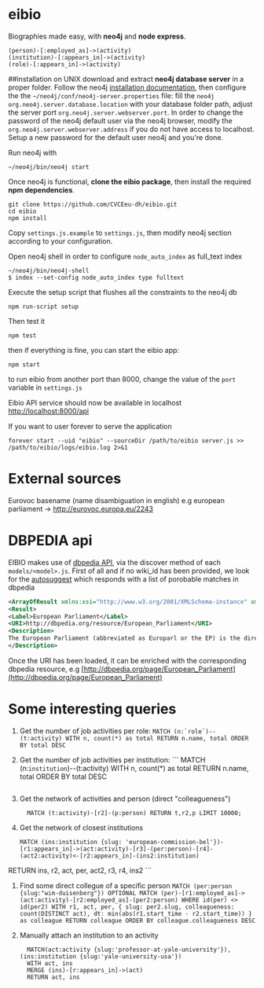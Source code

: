# eibio
Biographies made easy, with **neo4j** and **node express**.

	(person)-[:employed_as]->(activity)
	(institution)-[:appears_in]->(activity)
	(role)-[:appears_in]->(activity)


##installation on UNIX
download and extract **neo4j database server** in a proper folder. Follow the neo4j [installation documentation](http://neo4j.com/docs/stable/server-installation.html#linux-install), then configure the the `~/neo4j/conf/neo4j-server.properties` file: fill the `neo4j org.neo4j.server.database.location` with your database folder path, adjust the server port `org.neo4j.server.webserver.port`.
In order to change the password of the neo4j default user via the neo4j browser, modify the `org.neo4j.server.webserver.address` if you do not have access to localhost. Setup a new password for the default user neo4j and you're done.

Run neo4j with
  
  	~/neo4j/bin/neo4j start

Once neo4j is functional, __clone the eibio package__, then install the required __npm dependencies__.

  	git clone https://github.com/CVCEeu-dh/eibio.git
  	cd eibio
  	npm install

Copy `settings.js.example` to `settings.js`, then modify neo4j section according to your configuration.

Open neo4j shell in order to configure `node_auto_index` as full_text index

	~/neo4j/bin/neo4j-shell
	$ index --set-config node_auto_index type fulltext

Execute the setup script that flushes all the constraints to the neo4j db

    npm run-script setup

Then test it
  
  	npm test

then if everything is fine, you can start the eibio app:

  	npm start

to run eibio from another port than 8000, change the value of the `port` variable in `settings.js`

Eibio API service should now be available in localhost [http://localhost:8000/api](http://localhost:8000/api)

If you want to user forever to serve the application
	
	forever start --uid "eibio" --sourceDir /path/to/eibio server.js >>  /path/to/eibio/logs/eibio.log 2>&1

# External sources
Eurovoc basename (name disambiguation in english)
e.g european parliament -> http://eurovoc.europa.eu/2243

# DBPEDIA api
EIBIO makes use of [dbpedia API](http://wiki.dbpedia.org/), via the discover method of each `models/<model>.js`.
First of all and if no wiki_id has been provided, we look for the [autosuggest](http://lookup.dbpedia.org/api/search.asmx/PrefixSearch?MaxHits=5&QueryString=European%20Parliament)
which responds with a list of porobable matches in dbpedia
  ```xml
  <ArrayOfResult xmlns:xsi="http://www.w3.org/2001/XMLSchema-instance" xmlns:xsd="http://www.w3.org/2001/XMLSchema" xmlns="http://lookup.dbpedia.org/">
  <Result>
  <Label>European Parliament</Label>
  <URI>http://dbpedia.org/resource/European_Parliament</URI>
  <Description>
  The European Parliament (abbreviated as Europarl or the EP) is the directly elected parliamentary institution of the European Union (EU). Together with the Council of the European Union (the Council) and the European Commission, it exercises the legislative function of the EU and it has been described as one of the most powerful legislatures in the world.
  </Description>
  ```
Once the URI has been loaded, it can be enriched with the corresponding dbpedia resource, e.g
[http://dbpedia.org/page/European_Parliament](http://dbpedia.org/page/European_Parliament)
  


  
# Some interesting queries
1. Get the number of job activities per role:
		```
    	MATCH (n:`role`)--(t:activity)
		    WITH n, count(*) as total
		  RETURN n.name, total ORDER BY total DESC
		```
  
1. Get the number of job activities per institution:
		```
    	MATCH (n:`institution`)--(t:activity)
		    WITH n, count(*) as total
		  RETURN n.name, total ORDER BY total DESC
  	```

1. Get the network of activities and person (direct "colleagueness")
    ```
      MATCH (t:activity)-[r2]-(p:person) RETURN t,r2,p LIMIT 10000;
    ```

1. Get the network of closest institutions
    ```
    MATCH (ins:institution {slug: 'european-commission-bel'})-[r1:appears_in]->(act:activity)-[r3]-(per:person)-[r4]-(act2:activity)<-[r2:appears_in]-(ins2:institution)
RETURN ins, r2, act, per, act2, r3, r4, ins2
    ```
1. Find some direct collegue of a specific person
		```
    	MATCH (per:person {slug:"wim-duisenberg"})
    	OPTIONAL MATCH (per)-[r1:employed_as]->(act:activity)-[r2:employed_as]-(per2:person)
    	WHERE id(per) <> id(per2)
	    WITH r1, act, per, {
	     slug: per2.slug,
	     colleagueness: count(DISTINCT act),
	     dt: min(abs(r1.start_time - r2.start_time))
	    } as colleague
	    RETURN colleague
	    ORDER BY colleague.colleagueness DESC
		```
    
1. Manually attach an institution to an activity
    
    ```
      MATCH(act:activity {slug:'professor-at-yale-university'}), (ins:institution {slug:'yale-university-usa'})
      WITH act, ins
      MERGE (ins)-[r:appears_in]->(act)
      RETURN act, ins
    ```
